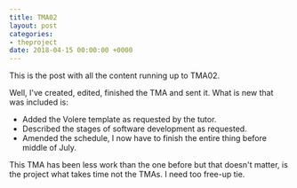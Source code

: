 ```yaml
---
title: TMA02
layout: post
categories:
- theproject
date: 2018-04-15 00:00:00 +0000
---
```

This is the post with all the content running up to TMA02.

Well, I've created, edited, finished the TMA and sent it. What is new that was included is:

* Added the Volere template as requested by the tutor. 
* Described the stages of software development as requested. 
* Amended the schedule, I now have to finish the entire thing before middle of July. 

This TMA has been less work than the one before but that doesn't matter, is the project what takes time not the TMAs. I need too free-up tie. 